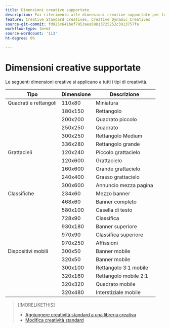```yaml
---
title: Dimensioni creative supportate
description: Fai riferimento alle dimensioni creative supportate per le esperienze annuncio.
feature: Creative Standard Creatives, Creative Dynamic Creatives
source-git-commit: fd925c641bef7953aea50813725252c3913757fa
workflow-type: tm+mt
source-wordcount: '113'
ht-degree: 0%

---
```


# Dimensioni creative supportate

<!-- verify the description for 320x160 (I'm guessing mobile 2:1 rectangle?) and 930x180 (GGL says top banner)?) -->

Le seguenti dimensioni creative si applicano a tutti i tipi di creatività.

<!-- 
| Squares and Rectangles | 110x80 | Thumbnail |
| | 640x360 | Video |
-->

| Tipo | Dimensione | Descrizione |
| --- | --- | --- |
| Quadrati e rettangoli | 110x80 | Miniatura |
| | 180x150 | Rettangolo |
| | 200x200 | Quadrato piccolo |
| | 250x250 | Quadrato |
| | 300x250 | Rettangolo Medium |
| | 336x280 | Rettangolo grande |
| Grattacieli | 120x240 | Piccolo grattacielo |
| | 120x600 | Grattacielo |
| | 160x600 | Grande grattacielo |
| | 240x400 | Grasso grattacielo |
| | 300x600 | Annuncio mezza pagina |
| Classifiche | 234x60 | Mezzo banner |
| | 468x60 | Banner completo |
| | 580x100 | Casella di testo |
| | 728x90 | Classifica |
| | 930x180 | Banner superiore |
| | 970x90 | Classifica superiore |
| | 970x250 | Affissioni |
| Dispositivi mobili | 300x50 | Banner mobile |
| | 320x50 | Banner mobile |
| | 300x100 | Rettangolo 3:1 mobile |
| | 320x160 | Rettangolo mobile 2:1 |
| | 320x320 | Quadrato mobile |
| | 320x480 | Interstiziale mobile |

>[!MORELIKETHIS]
>
>* [Aggiungere creatività standard a una libreria creativa](creative-add-standard.md)
>* [Modifica creatività standard](/help/creative/creative-libraries/creative-edit-standard.md)
